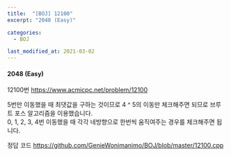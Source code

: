 ```yaml
---
title:  "[BOJ] 12100"
excerpt: "2048 (Easy)"

categories:
  - BOJ

last_modified_at: 2021-03-02
---
```


#### 2048 (Easy)

12100번 <https://www.acmicpc.net/problem/12100>

5번만 이동했을 때 최댓값을 구하는 것이므로 4 ^ 5의 이동만 체크해주면 되므로 브루트 포스 알고리즘을 이용했습니다.<br>
0, 1, 2, 3, 4번 이동했을 때 각각 네방향으로 한번씩 움직여주는 경우를 체크해주면 됩니다.

정답 코드 <https://github.com/GenieWonimanimo/BOJ/blob/master/12100.cpp>